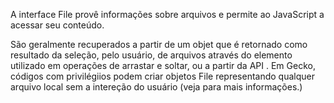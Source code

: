 A interface File provê informações sobre arquivos e permite ao JavaScript  a acessar seu conteúdo.

São geralmente recuperados a partir de um objet que é retornado como resultado da seleção, pelo usuário, de arquivos através do elemento  utilizado em operações de arrastar e soltar, ou a partir da API . Em Gecko, códigos com privilégiios podem criar objetos File representando qualquer arquivo local sem a intereção do usuário (veja  para mais informações.)